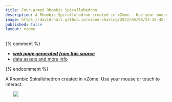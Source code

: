 ```yaml
---
title: Four-armed Rhombic Spirallohedron
description: A Rhombic Spirallohedron created in vZome.  Use your mouse or touch to interact.
image: https://david-hall.github.io/vzome-sharing/2022/05/08/23-26-45-four-armed-rhombic-spirallohedron-12-gon/four-armed-rhombic-spirallohedron-12-gon.png
published: false
layout: vzome
---
```


{% comment %}
 - [***web page generated from this source***](<https://david-hall.github.io/vzome-sharing/2022/05/08/four-armed-rhombic-spirallohedron-12-gon-23-26-45.html>)
 - [data assets and more info](<https://github.com/david-hall/vzome-sharing/tree/main/2022/05/08/23-26-45-four-armed-rhombic-spirallohedron-12-gon/>)
 
{% endcomment %}

A Rhombic Spirallohedron created in vZome.  Use your mouse or touch to interact.

<vzome-viewer style="width: 87%; height: 60vh; margin: 5%"
       src="https://david-hall.github.io/vzome-sharing/2022/05/08/23-26-45-four-armed-rhombic-spirallohedron-12-gon/four-armed-rhombic-spirallohedron-12-gon.vZome" >
  <img src="https://david-hall.github.io/vzome-sharing/2022/05/08/23-26-45-four-armed-rhombic-spirallohedron-12-gon/four-armed-rhombic-spirallohedron-12-gon.png" />
</vzome-viewer>